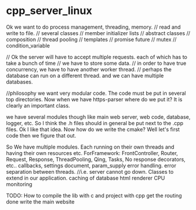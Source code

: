 # cpp_server_linux


Ok we want to do process management, threading, memory.
// read and write to file. 
// several classes
// member initializer lists
// abstract classes
// composition 
// thread pooling
// templates
// promise future
// mutex
// condition_variable


// Ok the server will have to accept multiple requests. each of which has to take a bunch of time
// we have to store some data. 
// in order to have true concurrency, we have to have another worker thread.
// perhaps the database can run on a different thread. and we can have multiple databases. 

//philosophy
  we want very modular code. The code must be put in several top directories.  Now when we have https-parser where do we
  put it?  It is clearly an important class. 
  
  we have several modules though like main web server, web code, database, logger, etc.  So I think the .h files should in general
  be put next to the .cpp files. Ok I like that idea. Now how do we write the cmake? Well let's first code then we figure that out. 
  
  So
  We have multiple modules. Each running on their own threads and having their own resources etc.
  ForFramework:
    FrontController,
    Router,
    Request, 
    Response,
    ThreadPooling,
    Qing,
    Tasks, 
    No response decorators, etc.. 
    callbacks, 
    settings document,
    param_supply
    error handling. 
    error separation between threads. //i.e. server cannot go down. 
    Classes to extend in our application.
    caching of database
    html renderer
    CPU monitoring
    
  
TODO:
  How to compile the lib with c and project with cpp
  get the routing done
  write the main website